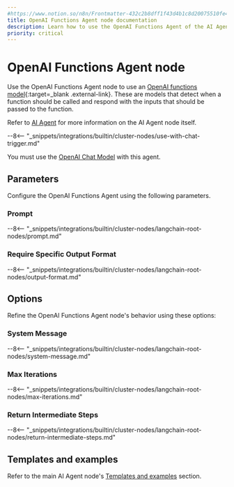 ```yaml
---
#https://www.notion.so/n8n/Frontmatter-432c2b8dff1f43d4b1c8d20075510fe4
title: OpenAI Functions Agent node documentation
description: Learn how to use the OpenAI Functions Agent of the AI Agent node in n8n. Follow technical documentation to integrate the OpenAI Functions Agent into your workflows.
priority: critical
---
```


# OpenAI Functions Agent node

Use the OpenAI Functions Agent node to use an [OpenAI functions model](https://platform.openai.com/docs/guides/gpt/function-calling){:target=_blank .external-link}. These are models that detect when a function should be called and respond with the inputs that should be passed to the function.

Refer to [AI Agent](/integrations/builtin/cluster-nodes/root-nodes/n8n-nodes-langchain.agent/index/) for more information on the AI Agent node itself.

--8<-- "_snippets/integrations/builtin/cluster-nodes/use-with-chat-trigger.md"

You must use the [OpenAI Chat Model](/integrations/builtin/cluster-nodes/sub-nodes/n8n-nodes-langchain.lmchatopenai/) with this agent.

## Parameters

Configure the OpenAI Functions Agent using the following parameters.

### Prompt

--8<-- "_snippets/integrations/builtin/cluster-nodes/langchain-root-nodes/prompt.md"

### Require Specific Output Format

--8<-- "_snippets/integrations/builtin/cluster-nodes/langchain-root-nodes/output-format.md"

## Options

Refine the OpenAI Functions Agent node's behavior using these options:

### System Message 

--8<-- "_snippets/integrations/builtin/cluster-nodes/langchain-root-nodes/system-message.md"

### Max Iterations

--8<-- "_snippets/integrations/builtin/cluster-nodes/langchain-root-nodes/max-iterations.md"

### Return Intermediate Steps

--8<-- "_snippets/integrations/builtin/cluster-nodes/langchain-root-nodes/return-intermediate-steps.md"

## Templates and examples

Refer to the main AI Agent node's [Templates and examples](/integrations/builtin/cluster-nodes/root-nodes/n8n-nodes-langchain.agent/index/#templates-and-examples) section.
